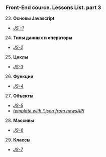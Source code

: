 ### Front-End cource. Lessons List. part 3

23. **Основы Javascript**
* _[JS -1](https://n-lash.github.io/beetroot-JS/JS-1_Basics/)_
24. **Типы данных и операторы**
* _[JS-2](https://n-lash.github.io/beetroot-JS/JS-2_Data-types-and-operators/)_
25. **Циклы**
* _[JS-3](https://n-lash.github.io/beetroot-JS/14_JS-3_Loops/)_
26. **Функции**
* _[JS-4](https://n-lash.github.io/beetroot-JS/15_JS-4_Functions/)_
27. **Объекты**
* _[JS-5](https://n-lash.github.io/beetroot-JS/16_JS-5_Objects/1/)_
* _[template with *.json from newsAPI](https://n-lash.github.io/beetroot-JS/16_JS-5_Objects/2/)_
28. **Массивы**
* _[JS-6]()_
29. **Классы**
* _[JS-7]()_
